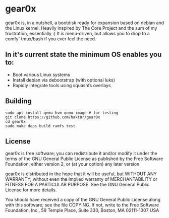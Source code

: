 # gear0x
gear0x is, in a nutshell, a bootdisk ready for expansion based on debian and the Linux kernel.
Heavily inspired by The Core Project and the sum of my frustration, essentially :)
It is menu-driven, but allows you to drop to a comfy' tmux/bash if you ever feel the need.

## In it's current state the minimum OS enables you to:
  - Boot various Linux systems
  - Install debian via debootstrap (with optional luks)
  - Rapidly integrate tools using squashfs overlays

## Building
    sudo apt install qemu-kvm qemu-image # for testing
    git clone https://github.com/hakt0r/gear0x
    cd gear0x
    sudo make deps build ramfs test

## License
gear0x is free software; you can redistribute it and/or modify
it under the terms of the GNU General Public License as published by
the Free Software Foundation; either version 2, or (at your option)
any later version.

gear0x is distributed in the hope that it will be useful,
but WITHOUT ANY WARRANTY; without even the implied warranty of
MERCHANTABILITY or FITNESS FOR A PARTICULAR PURPOSE.  See the
GNU General Public License for more details.

You should have received a copy of the GNU General Public License
along with this software; see the file COPYING.  If not, write to
the Free Software Foundation, Inc., 59 Temple Place, Suite 330,
Boston, MA 02111-1307 USA
